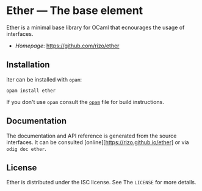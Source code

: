 # Ether — The base element

Ether is a minimal base library for OCaml that ecnourages the usage of interfaces.


- *Homepage*: <https://github.com/rizo/ether>


## Installation

iter can be installed with `opam`:

    opam install ether

If you don't use `opam` consult the [`opam`](opam) file for build
instructions.


## Documentation

The documentation and API reference is generated from the source
interfaces. It can be consulted [online][https://rizo.github.io/ether] or via `odig doc
ether`.


## License

Ether is distributed under the ISC license. See The `LICENSE` for more details.

